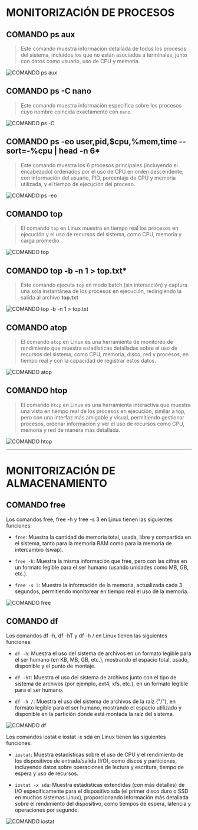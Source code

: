 # MONITORIZACIÓN DE PROCESOS

## COMANDO ps aux

> Este comando muestra información detallada de todos los procesos del sistema, incluidos los que no están asociados a terminales, junto con datos como usuario, uso de CPU y memoria.

![COMANDO ps aux](img/psaux.png)

## COMANDO ps -C nano

> Este comando muestra información específica sobre los procesos cuyo nombre coincida exactamente con `nano`.

![COMANDO ps -C](img/psCnano.png)

## COMANDO ps -eo user,pid,$cpu,%mem,time --sort=-%cpu | head -n 6*

> Este comando muestra los 6 procesos principales (incluyendo el encabezado) ordenados por el uso de CPU en orden descendente, con información del usuario, PID, porcentaje de CPU y memoria utilizada, y el tiempo de ejecución del proceso.

![COMANDO ps -eo](img/pseo.png)

## COMANDO top

> El comando `top` en Linux muestra en tiempo real los procesos en ejecución y el uso de recursos del sistema, como CPU, memoria y carga promedio.

![COMANDO top](img/top.png)

## COMANDO top -b -n 1 > top.txt*

> Este comando ejecuta `top` en modo batch (sin interacción) y captura una sola instantánea de los procesos en ejecución, redirigiendo la salida al archivo **top.txt**

![COMANDO top -b -n 1 > top.txt](img/topbn.png)

## COMANDO atop

> El comando `atop` en Linux es una herramienta de monitoreo de rendimiento que muestra estadísticas detalladas sobre el uso de recursos del sistema, como CPU, memoria, disco, red y procesos, en tiempo real y con la capacidad de registrar estos datos.

![COMANDO atop](img/atop.png)

## COMANDO htop

> El comando `htop` en Linux es una herramienta interactiva que muestra una vista en tiempo real de los procesos en ejecución, similar a top, pero con una interfaz más amigable y visual, permitiendo gestionar procesos, ordenar información y ver el uso de recursos como CPU, memoria y red de manera más detallada.

![COMANDO htop](img/htop.png)

---

# MONITORIZACIÓN DE ALMACENAMIENTO

## COMANDO free

Los comandos free, free -h y free -s 3 en Linux tienen las siguientes funciones:

* `free`: Muestra la cantidad de memoria total, usada, libre y compartida en el sistema, tanto para la memoria RAM como para la memoria de intercambio (swap).

* `free -h`: Muestra la misma información que free, pero con las cifras en un formato legible para el ser humano (usando unidades como MB, GB, etc.).

* `free -s 3`: Muestra la información de la memoria, actualizada cada 3 segundos, permitiendo monitorear en tiempo real el uso de la memoria.

![COMANDO free](img/free.png)

## COMANDO df

Los comandos df -h, df -hT y df -h / en Linux tienen las siguientes funciones:

* `df -h`: Muestra el uso del sistema de archivos en un formato legible para el ser humano (en KB, MB, GB, etc.), mostrando el espacio total, usado, disponible y el punto de montaje.

* `df -hT`: Muestra el uso del sistema de archivos junto con el tipo de sistema de archivos (por ejemplo, ext4, xfs, etc.), en un formato legible para el ser humano.

* `df -h /`: Muestra el uso del sistema de archivos de la raíz ("/"), en formato legible para el ser humano, mostrando el espacio utilizado y disponible en la partición donde está montada la raíz del sistema.

![COMANDO df](img/df.png)

Los comandos iostat e iostat -x sda en Linux tienen las siguientes funciones:

* `iostat`: Muestra estadísticas sobre el uso de CPU y el rendimiento de los dispositivos de entrada/salida (I/O), como discos y particiones, incluyendo datos sobre operaciones de lectura y escritura, tiempo de espera y uso de recursos.

* `iostat -x sda`: Muestra estadísticas extendidas (con más detalles) de I/O específicamente para el dispositivo sda (el primer disco duro o SSD en muchos sistemas Linux), proporcionando información más detallada sobre el rendimiento del dispositivo, como tiempos de espera, latencia y operaciones por segundo.

![COMANDO iostat](img/iostat.png)

